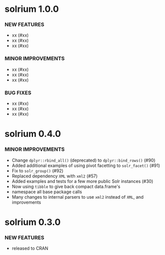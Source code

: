 solrium 1.0.0
=============

### NEW FEATURES

* xx (#xx)
* xx (#xx)
* xx (#xx)

### MINOR IMPROVEMENTS

* xx (#xx)
* xx (#xx)
* xx (#xx)

### BUG FIXES

* xx (#xx)
* xx (#xx)
* xx (#xx)


solrium 0.4.0
=============

### MINOR IMPROVEMENTS

* Change `dplyr::rbind_all()` (deprecated) to `dplyr::bind_rows()` (#90)
* Added additional examples of using pivot facetting to `solr_facet()` (#91)
* Fix to `solr_group()` (#92)
* Replaced dependency `XML` with `xml2` (#57)
* Added examples and tests for a few more public Solr instances (#30)
* Now using `tibble` to give back compact data.frame's
* namespace all base package calls
* Many changes to internal parsers to use `xml2` instead of `XML`, and
improvements

solrium 0.3.0
=============

### NEW FEATURES

* released to CRAN

